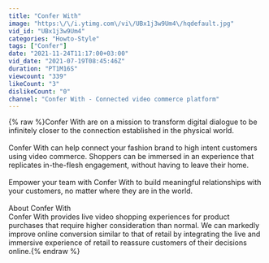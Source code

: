 ```yaml
---
title: "Confer With"
image: "https:\/\/i.ytimg.com\/vi\/UBx1j3w9Um4\/hqdefault.jpg"
vid_id: "UBx1j3w9Um4"
categories: "Howto-Style"
tags: ["Confer"]
date: "2021-11-24T11:17:00+03:00"
vid_date: "2021-07-19T08:45:46Z"
duration: "PT1M16S"
viewcount: "339"
likeCount: "3"
dislikeCount: "0"
channel: "Confer With - Connected video commerce platform"
---
```

{% raw %}Confer With are on a mission to transform digital dialogue to be infinitely closer to the connection established in the physical world. <br /><br />Confer With can help connect your fashion brand to high intent customers using video commerce. Shoppers can be immersed in an experience that replicates in-the-flesh engagement, without having to leave their home.<br /><br />Empower your team with Confer With to build meaningful relationships with your customers, no matter where they are in the world.<br /><br />About Confer With<br />Confer With provides live video shopping experiences for product purchases that require higher consideration than normal. We can markedly improve online conversion similar to that of retail by integrating the live and immersive experience of retail to reassure customers of their decisions online.{% endraw %}
